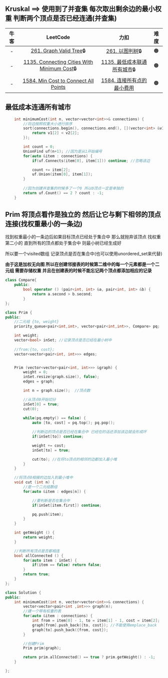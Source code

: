 

## Kruskal ==>  使用到了并查集   每次取出剩余边的最小权重  判断两个顶点是否已经连通(并查集)

| 牛客 |                           LeetCode                           |                             力扣                             | 难度 |
| :--: | :----------------------------------------------------------: | :----------------------------------------------------------: | :--: |
|  -   | [261. Graph Valid Tree](https://leetcode.com/problems/graph-valid-tree/)🔒 | [261. 以图判树](https://leetcode.cn/problems/graph-valid-tree/)🔒 |  🟠   |
|  -   | [1135. Connecting Cities With Minimum Cost](https://leetcode.com/problems/connecting-cities-with-minimum-cost/)🔒 | [1135. 最低成本联通所有城市](https://leetcode.cn/problems/connecting-cities-with-minimum-cost/)🔒 |  🟠   |
|  -   | [1584. Min Cost to Connect All Points](https://leetcode.com/problems/min-cost-to-connect-all-points/) | [1584. 连接所有点的最小费用](https://leetcode.cn/problems/min-cost-to-connect-all-points/) |  🟠   |



## 最低成本连通所有城市

```c++
    int minimumCost(int n, vector<vector<int>>& connections) {
        //将边按照权重大小进行排序
        sort(connections.begin(), connections.end(), [](vector<int> &v1, vector<int> &v2){
            return v1[2] < v2[2];
        });

        int count = 0;
        UnionFind uf(n+1); //因为是从1开始编号
        for(auto &item : connections) {
            if(uf.Connects(item[0], item[1])) continue; //忽略该边

            count += item[2];
            uf.Union(item[0], item[1]);
        }
        
        //因为创建并查集的时候多了一个0 所以0顶点一定是单独的
        return uf.Count() == 2 ? count : -1;
    }
```





## Prim 将顶点看作是独立的  然后让它与剩下相邻的顶点连接(找权重最小的一条边)

找到权重最小的一条边后如果目标顶点已经处于集合中  那么就抛弃该顶点  找权重第二小的    直到所有的顶点都处于集合中   则最小树已经生成好

所以要一个visited数组 记录顶点是否在集合中(也可以使用unordered_set来代替)

**由于这是加权无向图   所以在创建邻接表的时候第二维中的每一个元素都是一个二元组  需要存储权重   并且在创建表的时候不能忘记两个顶点都添加相应的记录**



```c++
class Compare{
    public:
        bool operator () (pair<int, int> &a, pair<int, int> &b) {
            return a.second > b.second;
        }
};

class Prim {
public:
    //二元组 {to, weight}
    priority_queue<pair<int,int>, vector<pair<int,int>>, Compare> pq;

    int weight;
    vector<bool> inSet; //记录顶点是否已经在最小树中
    
    //from:{to, cost}; 
    vector<vector<pair<int, int>>> edges;


    Prim (vector<vector<pair<int, int>>> &graph) {
        weight = 0;
        inSet.resize(graph.size(), false);
        edges = graph;

        int n = graph.size();  //顶点数

        //从顶点0开始切分
        inSet[0] = true;
        cut(0);  
        
        while(pq.empty() == false) {
            auto [to, cost] = pq.top(); pq.pop();

            //判断边的顶点是否已经在集合中 已经在的话还添加该边就会形成环
            if(inSet[to]) continue;

            weight += cost;
            inSet[to] = true;

            cut(to); //在将to顶点的相邻的边都加入最小堆
        }
    }

    //将顶点0相接的边加入到最小堆中
    void cut (int n) {
        //是一个二元组数组
        for(auto &item : edges[n]) {

            //要判断是否在集合中
            if(inSet[item.first]) continue;

            pq.push(item);
        }
    }

    int getWeight () {
        return weight;
    }

    //判断所有顶点是否都相连
    bool allConnected () {
        for(auto item : inSet) {
            if(item == false) return false;
        }
        return true;
    }
};

class Solution {
public:
    int minimumCost(int n, vector<vector<int>>& connections) {
        vector<vector<pair<int ,int>>> graph(n);
        //建一个带有权重的表
        for(auto &item : connections) {
            int from = item[0] - 1, to = item[1] - 1, cost = item[2];
            graph[from].push_back({to, cost}); //不能使用emplace_back
            graph[to].push_back({from, cost});
        }

        //创建Prim
        Prim prim(graph);

        return prim.allConnected() == true ? prim.getWeight() : -1;
    }

};
```


